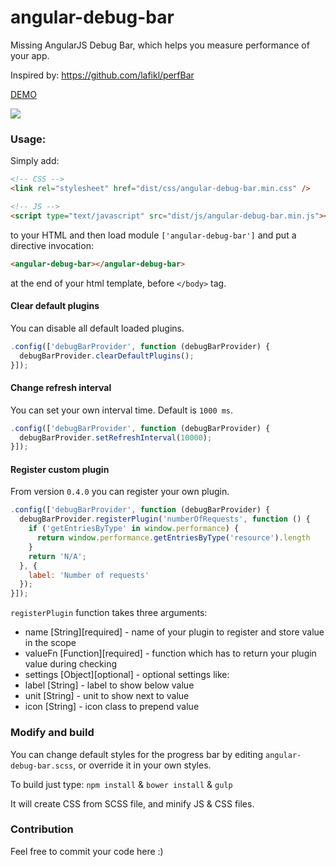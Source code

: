 angular-debug-bar
===========

Missing AngularJS Debug Bar, which helps you measure performance of your app.

Inspired by: https://github.com/lafikl/perfBar

[DEMO](http://mrzepinski.github.io/angular-debug-bar/)

![](http://i.imgur.com/ytrW5Bw.png)

### Usage:

Simply add:

~~~~html
<!-- CSS -->
<link rel="stylesheet" href="dist/css/angular-debug-bar.min.css" />

<!-- JS -->
<script type="text/javascript" src="dist/js/angular-debug-bar.min.js"></script>
~~~~

to your HTML and then load module `['angular-debug-bar']`
and put a directive invocation:

~~~~html
<angular-debug-bar></angular-debug-bar>
~~~~

at the end of your html template, before `</body>` tag.

#### Clear default plugins

You can disable all default loaded plugins.

~~~~javascript
.config(['debugBarProvider', function (debugBarProvider) {
  debugBarProvider.clearDefaultPlugins();
}]);
~~~~

#### Change refresh interval

You can set your own interval time. Default is `1000 ms`.

~~~~javascript
.config(['debugBarProvider', function (debugBarProvider) {
  debugBarProvider.setRefreshInterval(10000);
}]);
~~~~

#### Register custom plugin

From version `0.4.0` you can register your own plugin.

~~~~javascript
.config(['debugBarProvider', function (debugBarProvider) {
  debugBarProvider.registerPlugin('numberOfRequests', function () {
    if ('getEntriesByType' in window.performance) {
      return window.performance.getEntriesByType('resource').length
    }
    return 'N/A';
  }, {
    label: 'Number of requests'
  });
}]);
~~~~

`registerPlugin` function takes three arguments:
 * name [String][required] - name of your plugin to register and store value in the scope
 * valueFn [Function][required] - function which has to return your plugin value during checking
 * settings [Object][optional] - optional settings like:
  * label [String] - label to show below value
  * unit [String] - unit to show next to value
  * icon [String] - icon class to prepend value

### Modify and build

You can change default styles for the progress bar by editing `angular-debug-bar.scss`,
or override it in your own styles.

To build just type:
`npm install` & `bower install` & `gulp`

It will create CSS from SCSS file, and minify JS & CSS files.

### Contribution

Feel free to commit your code here :)
